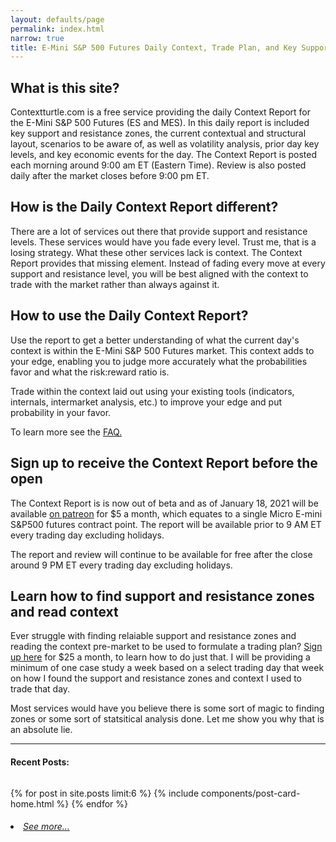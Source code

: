 ```yaml
---
layout: defaults/page
permalink: index.html
narrow: true
title: E-Mini S&P 500 Futures Daily Context, Trade Plan, and Key Support/Resistance Zones for Day Traders
---
```


## What is this site?

Contextturtle.com is a free service providing the daily Context Report for the E-Mini S&P 500 Futures (ES and MES). In this daily report is included key support and resistance zones, the current contextual and structural layout, scenarios to be aware of, as well as volatility analysis, prior day key levels, and key economic events for the day. The Context Report is posted each morning around 9:00 am ET (Eastern Time). Review is also posted daily after the market closes before 9:00 pm ET.

## How is the Daily Context Report different?

There are a lot of services out there that provide support and resistance levels. These services would have you fade every level. Trust me, that is a losing strategy. What these other services lack is context. The Context Report provides that missing element. Instead of fading every move at every support and resistance level, you will be best aligned with the context to trade with the market rather than always against it.

## How to use the Daily Context Report?

Use the report to get a better understanding of what the current day's context is within the E-Mini S&P 500 Futures market. This context adds to your edge, enabling you to judge more accurately what the probabilities favor and what the risk:reward ratio is. 

Trade within the context laid out using your existing tools (indicators, internals, intermarket analysis, etc.) to improve your edge and put probability in your favor.

To learn more see the [FAQ.]({{site.baseurl}}/faq.html)

## Sign up to receive the Context Report before the open

The Context Report is is now out of beta and as of January 18, 2021 will be available [on patreon](https://www.patreon.com/contextturtle) for $5 a month, which equates to a single Micro E-mini S&P500 futures contract point. The report will be available prior to 9 AM ET every trading day excluding holidays.

The report and review will continue to be available for free after the close around 9 PM ET every trading day excluding holidays.

## Learn how to find support and resistance zones and read context

Ever struggle with finding relaiable support and resistance zones and reading the context pre-market to be used to formulate a trading plan? [Sign up here](https://www.patreon.com/contextturtle) for $25 a month, to learn how to do just that. I will be providing a minimum of one case study a week based on a select trading day that week on how I found the support and resistance zones and context I used to trade that day. 

Most services would have you believe there is some sort of magic to finding zones or some sort of statsitical analysis done. Let me show you why that is an absolute lie.

<hr />

#### Recent Posts:
<pre></pre>

{% for post in site.posts limit:6 %}
{% include components/post-card-home.html %}
{% endfor %}

<h5 style="font-weight: normal;">
    <li><a href="{{site.baseurl}}/list/archive.html">See more...</a></li>
</h5>


